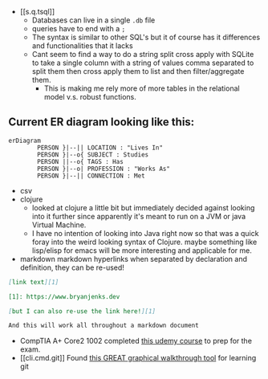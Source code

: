 
- [[s.q.tsql]] 
  - Databases can live in a single `.db` file
  - queries have to end with a `;`
  - The syntax is similar to other SQL's but it of course has it differences and functionalities that it lacks
  - Cant seem to find a way to do a string split cross apply with SQLite to take a single column with a string of values comma separated to split them then cross apply them to list and then filter/aggregate them.
    - This is making me rely more of more tables in the relational model v.s. robust functions.
 ## Current ER diagram looking like this:

```mermaid
erDiagram
        PERSON }|--|| LOCATION : "Lives In"
        PERSON }|--o{ SUBJECT : Studies
        PERSON ||--o{ TAGS : Has
        PERSON }|--o| PROFESSION : "Works As"
        PERSON }|--|| CONNECTION : Met

```
    

- csv
- clojure
  - looked at clojure a little bit but immediately decided against looking into it further since apparently it's meant to run on a JVM or java Virtual Machine.
  - I have no intention of looking into Java right now so that was a quick foray into the weird looking syntax of Clojure. maybe something like lisp/elisp for emacs will be more interesting and applicable for me.
- markdown markdown hyperlinks when separated by declaration and definition, they can be re-used!
  
```markdown
[link text][1]

[1]: https://www.bryanjenks.dev

[but I can also re-use the link here!][1]

And this will work all throughout a markdown document
```

- CompTIA A+ Core2 1002 completed [this udemy course](https://www.udemy.com/course/comptia-220-1002-exam/) to prep for the exam.
- [[cli.cmd.git]] Found [this GREAT graphical walkthrough tool](https://learngitbranching.js.org/) for learning git
